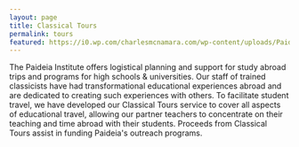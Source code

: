 ```yaml
---
layout: page
title: Classical Tours
permalink: tours
featured: https://i0.wp.com/charlesmcnamara.com/wp-content/uploads/Paideia-Reading.jpg
---
```


The Paideia Institute offers logistical planning and support for study abroad trips and programs for high schools & universities. Our staff of trained classicists have had transformational educational experiences abroad and are dedicated to creating such experiences with others. To facilitate student travel, we have developed our Classical Tours service to cover all aspects of educational travel, allowing our partner teachers to concentrate on their teaching and time abroad with their students. Proceeds from Classical Tours assist in funding Paideia's outreach programs.

